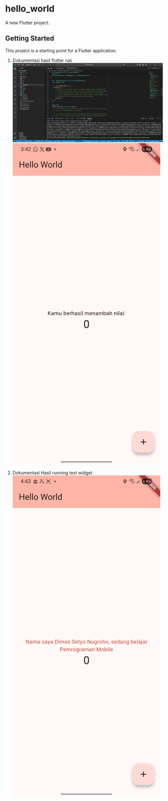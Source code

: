 # hello_world

A new Flutter project.

## Getting Started

This project is a starting point for a Flutter application.

<!-- Hasil running program Final -->
1. Dokumentasi hasil flutter run
![alt text](images/image.png)
![alt text](images/flutter_app.jpg)

2. Dokumentasi Hasil running text widget
![alt text](images/text_widget.jpg)
